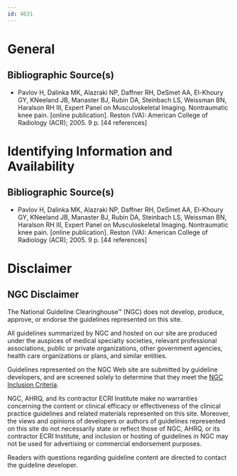 ```yaml
---
id: 4631
---
```


# General

## Bibliographic Source(s)

- Pavlov H, Dalinka MK, Alazraki NP, Daffner RH, DeSmet AA, El-Khoury GY, KNeeland JB, Manaster BJ, Rubin DA, Steinbach LS, Weissman BN, Haralson RH III, Expert Panel on Musculoskeletal Imaging. Nontraumatic knee pain. [online publication]. Reston (VA): American College of Radiology (ACR); 2005. 9 p. [44 references]

# Identifying Information and Availability

## Bibliographic Source(s)

- Pavlov H, Dalinka MK, Alazraki NP, Daffner RH, DeSmet AA, El-Khoury GY, KNeeland JB, Manaster BJ, Rubin DA, Steinbach LS, Weissman BN, Haralson RH III, Expert Panel on Musculoskeletal Imaging. Nontraumatic knee pain. [online publication]. Reston (VA): American College of Radiology (ACR); 2005. 9 p. [44 references]

# Disclaimer

## NGC Disclaimer

The National Guideline Clearinghouse™ (NGC) does not develop, produce, approve, or endorse the guidelines represented on this site.

All guidelines summarized by NGC and hosted on our site are produced under the auspices of medical specialty societies, relevant professional associations, public or private organizations, other government agencies, health care organizations or plans, and similar entities.

Guidelines represented on the NGC Web site are submitted by guideline developers, and are screened solely to determine that they meet the [NGC Inclusion Criteria](/help-and-about/summaries/inclusion-criteria).

NGC, AHRQ, and its contractor ECRI Institute make no warranties concerning the content or clinical efficacy or effectiveness of the clinical practice guidelines and related materials represented on this site. Moreover, the views and opinions of developers or authors of guidelines represented on this site do not necessarily state or reflect those of NGC, AHRQ, or its contractor ECRI Institute, and inclusion or hosting of guidelines in NGC may not be used for advertising or commercial endorsement purposes.

Readers with questions regarding guideline content are directed to contact the guideline developer.

